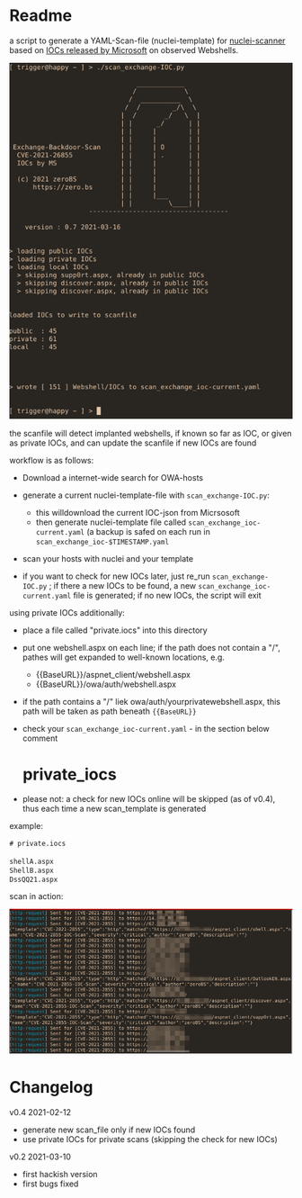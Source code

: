 
# Readme

a script to generate a YAML-Scan-file (nuclei-template) for 
[nuclei-scanner](https://github.com/projectdiscovery/nuclei) 
based on [IOCs released by Microsoft](https://twitter.com/tanmayg/status/1369125158481399809)
on observed Webshells.

![exe-cute](exe-cute.png)



the scanfile will detect implanted webshells, if known so far as IOC, or given as
private IOCs, and can update the scanfile if new IOCs are found


workflow is as follows:

- Download a internet-wide search for OWA-hosts
- generate a current nuclei-template-file with `scan_exchange-IOC.py`:
    - this willdownload the current IOC-json from Micrsosoft
    - then generate nuclei-template file called `scan_exchange_ioc-current.yaml` (a backup is safed on each run in `scan_exchange_ioc-$TIMESTAMP.yaml`

- scan your hosts with nuclei and your template 
- if you want to check for new IOCs later, just re_run `scan_exchange-IOC.py` ; if there a new IOCs to be found, a new `scan_exchange_ioc-current.yaml`
  file is generated; if no new IOCs, the script will exit
  

using private IOCs additionally:
- place a file called "private.iocs" into this directory
- put one webshell.aspx on each line; if the path does not contain a "/",  pathes will get expanded to well-known locations, e.g.
    - {{BaseURL}}/aspnet_client/webshell.aspx
    - {{BaseURL}}/owa/auth/webshell.aspx
- if the path contains a "/" liek owa/auth/yourprivatewebshell.aspx, this path will be taken as path beneath `{{BaseURL}}`

- check your `scan_exchange_ioc-current.yaml` - in the section below comment 
  # private_iocs
- please not: a check for new IOCs online will be skipped (as of v0.4), thus each time a new scan_template is generated 


example:

~~~
# private.iocs

shellA.aspx
ShellB.aspx
DssQQ21.aspx

~~~
  

scan in action:

![scan in action](scanning.png)




# Changelog

v0.4 2021-02-12 
  - generate new scan_file only if new IOCs found
  - use private IOCs for private scans (skipping the check for new IOCs)
  

v0.2 2021-03-10 
  - first hackish version
  - first bugs fixed
